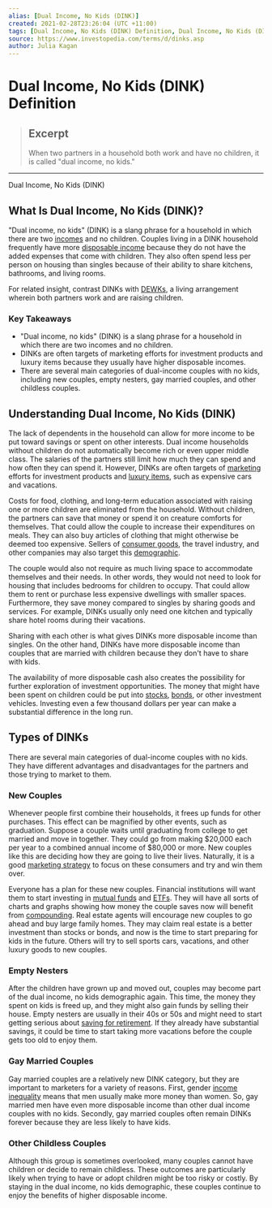 ```yaml
---
alias: [Dual Income, No Kids (DINK)]
created: 2021-02-28T23:26:04 (UTC +11:00)
tags: [Dual Income, No Kids (DINK) Definition, Dual Income, No Kids (DINK)]
source: https://www.investopedia.com/terms/d/dinks.asp
author: Julia Kagan
---
```


# Dual Income, No Kids (DINK) Definition

> ## Excerpt
> When two partners in a household both work and have no children, it is called "dual income, no kids."

---

Dual Income, No Kids (DINK)
## What Is Dual Income, No Kids (DINK)?

"Dual income, no kids" (DINK) is a slang phrase for a household in which there are two [incomes](https://www.investopedia.com/terms/i/income.asp) and no children. Couples living in a DINK household frequently have more [disposable income](https://www.investopedia.com/terms/d/disposableincome.asp) because they do not have the added expenses that come with children. They also often spend less per person on housing than singles because of their ability to share kitchens, bathrooms, and living rooms.

For related insight, contrast DINKs with [DEWKs](https://www.investopedia.com/terms/d/dewks.asp), a living arrangement wherein both partners work and are raising children.

### Key Takeaways

-   "Dual income, no kids" (DINK) is a slang phrase for a household in which there are two incomes and no children.
-   DINKs are often targets of marketing efforts for investment products and luxury items because they usually have higher disposable incomes.
-   There are several main categories of dual-income couples with no kids, including new couples, empty nesters, gay married couples, and other childless couples.

## Understanding Dual Income, No Kids (DINK)

The lack of dependents in the household can allow for more income to be put toward savings or spent on other interests. Dual income households without children do not automatically become rich or even upper middle class. The salaries of the partners still limit how much they can spend and how often they can spend it. However, DINKs are often targets of [marketing](https://www.investopedia.com/terms/m/marketing.asp) efforts for investment products and [luxury items](https://www.investopedia.com/terms/l/luxury-item.asp), such as expensive cars and vacations.

Costs for food, clothing, and long-term education associated with raising one or more children are eliminated from the household. Without children, the partners can save that money or spend it on creature comforts for themselves. That could allow the couple to increase their expenditures on meals. They can also buy articles of clothing that might otherwise be deemed too expensive. Sellers of [consumer goods](https://www.investopedia.com/terms/c/consumer-goods.asp), the travel industry, and other companies may also target this [demographic](https://www.investopedia.com/terms/d/demographics.asp).

The couple would also not require as much living space to accommodate themselves and their needs. In other words, they would not need to look for housing that includes bedrooms for children to occupy. That could allow them to rent or purchase less expensive dwellings with smaller spaces. Furthermore, they save money compared to singles by sharing goods and services. For example, DINKs usually only need one kitchen and typically share hotel rooms during their vacations.

Sharing with each other is what gives DINKs more disposable income than singles. On the other hand, DINKs have more disposable income than couples that are married with children because they don't have to share with kids.

The availability of more disposable cash also creates the possibility for further exploration of investment opportunities. The money that might have been spent on children could be put into [stocks](https://www.investopedia.com/terms/s/stock.asp), [bonds](https://www.investopedia.com/terms/b/bond.asp), or other investment vehicles. Investing even a few thousand dollars per year can make a substantial difference in the long run.

## Types of DINKs

There are several main categories of dual-income couples with no kids. They have different advantages and disadvantages for the partners and those trying to market to them.

### New Couples

Whenever people first combine their households, it frees up funds for other purchases. This effect can be magnified by other events, such as graduation. Suppose a couple waits until graduating from college to get married and move in together. They could go from making $20,000 each per year to a combined annual income of $80,000 or more. New couples like this are deciding how they are going to live their lives. Naturally, it is a good [marketing strategy](https://www.investopedia.com/terms/m/marketing-strategy.asp) to focus on these consumers and try and win them over.

Everyone has a plan for these new couples. Financial institutions will want them to start investing in [mutual funds](https://www.investopedia.com/terms/m/mutualfund.asp) and [ETFs](https://www.investopedia.com/terms/e/etf.asp). They will have all sorts of charts and graphs showing how money the couple saves now will benefit from [compounding](https://www.investopedia.com/terms/c/compounding.asp). Real estate agents will encourage new couples to go ahead and buy large family homes. They may claim real estate is a better investment than stocks or bonds, and now is the time to start preparing for kids in the future. Others will try to sell sports cars, vacations, and other luxury goods to new couples.

### Empty Nesters

After the children have grown up and moved out, couples may become part of the dual income, no kids demographic again. This time, the money they spent on kids is freed up, and they might also gain funds by selling their house. Empty nesters are usually in their 40s or 50s and might need to start getting serious about [saving for retirement](https://www.investopedia.com/articles/personal-finance/051613/how-start-saving-retirement.asp). If they already have substantial savings, it could be time to start taking more vacations before the couple gets too old to enjoy them.

### Gay Married Couples

Gay married couples are a relatively new DINK category, but they are important to marketers for a variety of reasons. First, gender [income inequality](https://www.investopedia.com/terms/i/income-inequality.asp) means that men usually make more money than women. So, gay married men have even more disposable income than other dual income couples with no kids. Secondly, gay married couples often remain DINKs forever because they are less likely to have kids.

### Other Childless Couples

Although this group is sometimes overlooked, many couples cannot have children or decide to remain childless. These outcomes are particularly likely when trying to have or adopt children might be too risky or costly. By staying in the dual income, no kids demographic, these couples continue to enjoy the benefits of higher disposable income.
